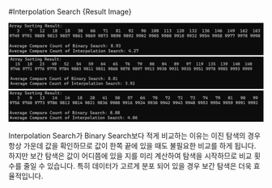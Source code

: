#Interpolation Search {Result Image}

![](./16-result-1.png)
![](./16-result-2.png)
![](./16-result-3.png)

Interpolation Search가 Binary Search보다 적게 비교하는 이유는 이진 탐색의 경우 항상 가운데 값을 확인하므로 값이 한쪽 끝에 있을 때도 불필요한 비교를 하게 됩니다. 하지만 보간 탐색은 값이 어디쯤에 있을 지를 미리 계산하여 탐색을 시작하므로 비교 횟수를 줄일 수 있습니다. 특히 데이터가 고르게 분포 되어 있을 경우 보간 탐색은 더욱 효율적입니다. 
